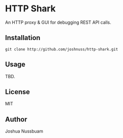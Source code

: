# HTTP Shark

An HTTP proxy & GUI for debugging REST API calls.

## Installation

```
git clone http://github.com/joshnuss/http-shark.git
```

## Usage

TBD.

## License

MIT

## Author

Joshua Nussbuam
